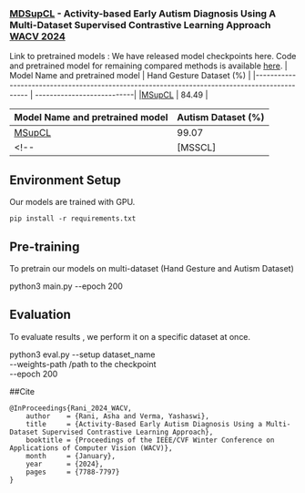 ### [MDSupCL](https://openaccess.thecvf.com/content/WACV2024/html/Rani_Activity-Based_Early_Autism_Diagnosis_Using_a_Multi-Dataset_Supervised_Contrastive_Learning_WACV_2024_paper.html) - Activity-based Early Autism Diagnosis Using A Multi-Dataset Supervised Contrastive Learning Approach [WACV 2024](https://wacv2024.thecvf.com/)

Link to pretrained models : 
We have released model checkpoints here. Code and pretrained model for remaining compared methods is available [here](https://github.com/asharani97/CLRE_autism).
|                              Model Name and pretrained model                                    |  Hand Gesture Dataset (%)  |
|----------------------------------------------------------------------------------------------   | ---------------------------|
|[MSupCL](https://drive.google.com/file/d/10wRCUK77Y2moMuM0SRH8c3zmZqrTuxi5/view?usp=drive_link)  |            84.49           |
<!--|[MSSCL]   |            57.22           |-->

|                              Model Name and pretrained model                                  |        Autism Dataset (%)    |
|--------------------------------------------------------------------------------------------   | ---------------------------  |
|[MSupCL](https://drive.google.com/file/d/1eV_mVDBDiEcI-JVj0Qa5A8xf8ETdXv3B/view?usp=sharing)   |            99.07             |
<!--|[MSSCL]                         |            96.95             |-->

## Environment Setup
Our models are trained with GPU.

```
pip install -r requirements.txt
```
## Pre-training
To pretrain our models on multi-dataset (Hand Gesture and Autism Dataset)

python3 main.py --epoch 200

## Evaluation
To evaluate results , we perform it on a specific dataset at once.

python3 eval.py --setup dataset_name  \
--weights-path /path to the checkpoint  \
--epoch 200

##Cite
```
@InProceedings{Rani_2024_WACV,
    author    = {Rani, Asha and Verma, Yashaswi},
    title     = {Activity-Based Early Autism Diagnosis Using a Multi-Dataset Supervised Contrastive Learning Approach},
    booktitle = {Proceedings of the IEEE/CVF Winter Conference on Applications of Computer Vision (WACV)},
    month     = {January},
    year      = {2024},
    pages     = {7788-7797}
}
```
